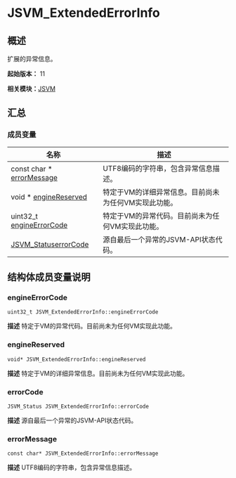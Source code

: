 # JSVM_ExtendedErrorInfo


## 概述

扩展的异常信息。

**起始版本：** 11

**相关模块：**[JSVM](_j_s_v_m.md)


## 汇总


### 成员变量

| 名称 | 描述 | 
| -------- | -------- |
| const char \* [errorMessage](#errormessage) | UTF8编码的字符串，包含异常信息描述。  | 
| void \* [engineReserved](#enginereserved) | 特定于VM的详细异常信息。目前尚未为任何VM实现此功能。  | 
| uint32_t [engineErrorCode](#engineerrorcode) | 特定于VM的异常代码。目前尚未为任何VM实现此功能。  | 
| [JSVM_Status](_j_s_v_m.md#jsvm_status)[errorCode](#errorcode) | 源自最后一个异常的JSVM-API状态代码。  | 


## 结构体成员变量说明


### engineErrorCode

```
uint32_t JSVM_ExtendedErrorInfo::engineErrorCode
```
**描述**
特定于VM的异常代码。目前尚未为任何VM实现此功能。


### engineReserved

```
void* JSVM_ExtendedErrorInfo::engineReserved
```
**描述**
特定于VM的详细异常信息。目前尚未为任何VM实现此功能。


### errorCode

```
JSVM_Status JSVM_ExtendedErrorInfo::errorCode
```
**描述**
源自最后一个异常的JSVM-API状态代码。


### errorMessage

```
const char* JSVM_ExtendedErrorInfo::errorMessage
```
**描述**
UTF8编码的字符串，包含异常信息描述。
